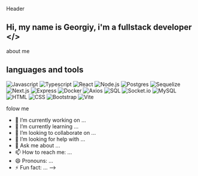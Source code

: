 Header

## Hi, my name is Georgiy, i'm a fullstack developer </>

about me

## languages and tools

![Javascript](https://img.shields.io/badge/-javascript-%23323330?style=flat&logo=javascript&logoColor=%23F7DF1E)
![Typescript](https://img.shields.io/badge/-typescript-%23323330?style=flat&logo=typescript)
![React](https://img.shields.io/badge/-react-%23323330?style=flat&logo=react)
![Node.js](https://img.shields.io/badge/-node.js-%23323330?style=flat&logo=node.js)
![Postgres](https://img.shields.io/badge/-postgres-%23323330?style=flat&logo=postgresql)
![Sequelize](https://img.shields.io/badge/-sequelize-%23323330?style=flat&logo=sequelize)
![Next.js](https://img.shields.io/badge/-next.js-%23323330?style=flat&logo=next.js)
![Express](https://img.shields.io/badge/-express-%23323330?style=flat&logo=express)
![Docker](https://img.shields.io/badge/-docker-%23323330?style=flat&logo=docker)
![Axios](https://img.shields.io/badge/-axios-%23323330?style=flat&logo=axios)
![SQL](https://img.shields.io/badge/-sql-%23323330?style=flat&logo=sql)
![Socket.io](https://img.shields.io/badge/-socket.io-%23323330?style=flat&logo=socket.io)
![MySQL](https://img.shields.io/badge/-mysql-%23323330?style=flat&logo=mysql)
![HTML](https://img.shields.io/badge/-html-%23323330?style=flat&logo=html5)
![CSS](https://img.shields.io/badge/-css-%23323330?style=flat&logo=css3)
![Bootstrap](https://img.shields.io/badge/-bootstrap-%23323330?style=flat&logo=bootstrap)
![Vite](https://img.shields.io/badge/-vite-%23323330?style=flat&logo=vite)

folow me

- 🔭 I’m currently working on ...
- 🌱 I’m currently learning ...
- 👯 I’m looking to collaborate on ...
- 🤔 I’m looking for help with ...
- 💬 Ask me about ...
- 📫 How to reach me: ...
- 😄 Pronouns: ...
- ⚡ Fun fact: ...
  -->
